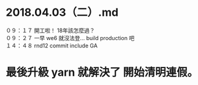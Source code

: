 # 2018.04.03（二）.md

０９：１７ 開工啦！ 18年該怎麼過？  
０９：２７ 一早 we6 就沒法登...   build production 吧  
１４：４８ rnd12 commit include GA  
  
# 最後升級 yarn 就解決了 開始清明連假。
